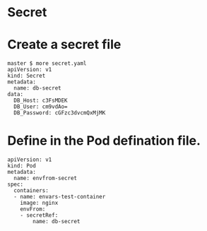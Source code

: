 # Secret
# Create a secret file
```
master $ more secret.yaml
apiVersion: v1
kind: Secret
metadata:
  name: db-secret
data:
  DB_Host: c3FsMDEK
  DB_User: cm9vdAo=
  DB_Password: cGFzc3dvcmQxMjMK
```
 
# Define in the Pod defination file.
```
apiVersion: v1
kind: Pod
metadata:
  name: envfrom-secret
spec:
  containers:
  - name: envars-test-container
    image: nginx
    envFrom:
    - secretRef:
        name: db-secret
```

